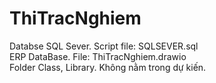 # ThiTracNghiem
Databse SQL Sever. Script file: SQLSEVER.sql <br>
ERP DataBase. File: ThiTracNghiem.drawio <br>
Folder Class, Library. Không nằm trong dự kiến. <br>
